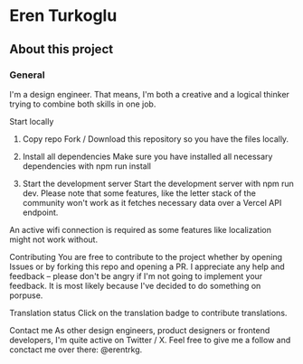 # Eren Turkoglu

## About this project

### General

I'm a design engineer. That means, I'm both a creative and a logical thinker trying to combine both skills in one job.


Start locally
1. Copy repo
Fork / Download this repository so you have the files locally.

2. Install all dependencies
Make sure you have installed all necessary dependencies with npm run install

3. Start the development server
Start the development server with npm run dev. Please note that some features, like the letter stack of the community won't work as it fetches necessary data over a Vercel API endpoint.

An active wifi connection is required as some features like localization might not work without.

Contributing
You are free to contribute to the project whether by opening Issues or by forking this repo and opening a PR. I appreciate any help and feedback – please don't be angry if I'm not going to implement your feedback. It is most likely because I've decided to do something on porpuse.

Translation status
Click on the translation badge to contribute translations.

Contact me
As other design engineers, product designers or frontend developers, I'm quite active on Twitter / X. Feel free to give me a follow and conctact me over there: @erentrkg.
